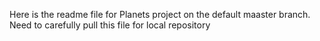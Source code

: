 Here is the readme file for Planets project on the default maaster branch.
Need to carefully pull this file for local repository
